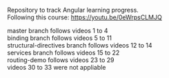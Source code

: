 Repository to track Angular learning progress.  
Following this course: https://youtu.be/0eWrpsCLMJQ

master branch follows videos 1 to 4  
binding branch follows videos 5 to 11  
structural-directives branch follows videos 12 to 14  
services branch follows videos 15 to 22  
routing-demo follows videos 23 to 29  
videos 30 to 33 were not appliable
